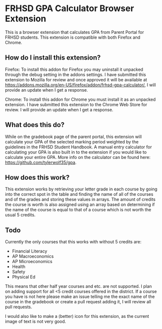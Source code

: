 # FRHSD GPA Calculator Browser Extension
This is a browser extension that calculates GPA from Parent Portal for FRHSD students. This extension is compatible with both Firefox and Chrome.

## How do I install this extension?
Firefox: To install this addon for Firefox you may uninstall it unpacked through the debug setting in the addons settings. I have submitted this extension to Mozilla for review and once approved it will be available at https://addons.mozilla.org/en-US/firefox/addon/frhsd-gpa-calculator/, I will provide an update when I get a response.

Chrome: To install this addon for Chrome you must install it as an unpacked extension. I have submitted this extension to the Chrome Web Store for review. I will provide an update when I get a response.

## What does this do?
While on the gradebook page of the parent portal, this extension will calculate your GPA of the selected marking period weighted by the guidelines in the FRHSD Student Handbook. A manual entry calculator for calculating your GPA is also built in to the extension if you would like to calculate your entire GPA. More info on the calculator can be found here: https://github.com/tylerwolf35/gpa.

## How does this work?
This extension works by retrieving your letter grade in each course by going into the correct spot in the table and finding the name of all of the courses and of the grades and storing these values in arrays. The amount of credits the course is worth is also assigned using an array based on determining if the name of the course is equal to that of a course which is not worth the usual 5 credits.

## Todo
Currently the only courses that this works with without 5 credits are:
* Financial Literacy
* AP Macroeconomics
* AP Microeconomics
* Health
* Safety
* Physical Ed

This means that other half year courses and etc. are not supported. I plan on adding support for all <5 credit courses offered in the district. If a course you have is not here please make an issue telling me the exact name of the course in the gradebook or create a pull request adding it, I will review all pull requests.

I would also like to make a (better) icon for this extension, as the current image of text is not very good.